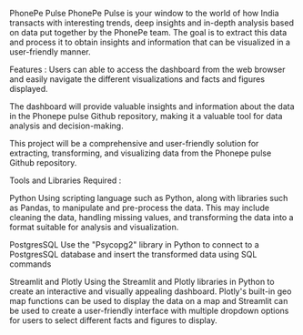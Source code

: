 PhonePe Pulse
PhonePe Pulse is your window to the world of how India transacts with interesting trends, deep insights and in-depth analysis based on data put together by the PhonePe team. The goal is to extract this data and process it to obtain insights and information that can be visualized in a user-friendly manner.

Features :
 Users can able to access the dashboard from the web browser and easily navigate the different visualizations and facts and figures displayed.

 The dashboard will provide valuable insights and information about the data in the Phonepe pulse Github repository, making it a valuable tool for data analysis and decision-making.

 This project will be a comprehensive and user-friendly solution for extracting, transforming, and visualizing data from the Phonepe pulse Github repository.

Tools and Libraries Required :

Python	Using scripting language such as Python, along with libraries such as Pandas, to manipulate and pre-process the data. This may include cleaning the data, handling missing values, and transforming the data into a format suitable for analysis and visualization.

PostgresSQL	Use the "Psycopg2" library in Python to connect to a PostgresSQL database and insert the transformed data using SQL commands

Streamlit and Plotly	Using the Streamlit and Plotly libraries in Python to create an interactive and visually appealing dashboard. Plotly's built-in geo map functions can be used to display the data on a map and Streamlit can be used to create a user-friendly interface with multiple dropdown options for users to select different facts and figures to display.
